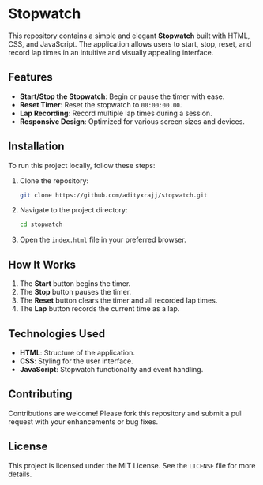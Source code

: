 # Stopwatch

This repository contains a simple and elegant **Stopwatch** built with HTML, CSS, and JavaScript. The application allows users to start, stop, reset, and record lap times in an intuitive and visually appealing interface.

## Features

- **Start/Stop the Stopwatch**: Begin or pause the timer with ease.
- **Reset Timer**: Reset the stopwatch to `00:00:00.00`.
- **Lap Recording**: Record multiple lap times during a session.
- **Responsive Design**: Optimized for various screen sizes and devices.

## Installation

To run this project locally, follow these steps:

1. Clone the repository:

   ```bash
   git clone https://github.com/adityxrajj/stopwatch.git
   ```

2. Navigate to the project directory:

   ```bash
   cd stopwatch
   ```

3. Open the `index.html` file in your preferred browser.

## How It Works

1. The **Start** button begins the timer.
2. The **Stop** button pauses the timer.
3. The **Reset** button clears the timer and all recorded lap times.
4. The **Lap** button records the current time as a lap.

## Technologies Used

- **HTML**: Structure of the application.
- **CSS**: Styling for the user interface.
- **JavaScript**: Stopwatch functionality and event handling.

## Contributing

Contributions are welcome! Please fork this repository and submit a pull request with your enhancements or bug fixes.

## License

This project is licensed under the MIT License. See the `LICENSE` file for more details.
